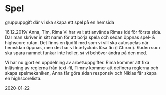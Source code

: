 ﻿# Spel
gruppuppgift där vi ska skapa ett spel på en  hemsida

16.12.2019/ Anna, Tim, Rima
Vi har valt att använda Rimas idé för första sida. 
Där man skriver in sitt namn för att börja spela och sedan öppnas spel- & highscore rutan. 
Det finns en ljudfil med som vi vill ska autospelas när hemsidan öppnas, 
men det har vi inte lyckats lösa än (i Chrom). 
Koden som ska spara namnet funkar inte heller, 
så vi behöver ändra på den med.

Vi har nu gjort en uppdelning av arbetsuppgifter. 
Rima kommer att fixa inläsning av reglerna från text-fil, 
Timmy kommer att definera reglerna och skapa spelmekaniken, 
Anna får göra sidan responsiv och 
Niklas får skapa en highscorelista.

2020-01-22
